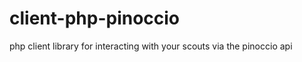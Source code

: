client-php-pinoccio
===================

php client library for interacting with your scouts via the pinoccio api
